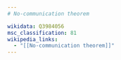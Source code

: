 ```yaml
---
# No-communication theorem

wikidata: Q3984056
msc_classification: 81
wikipedia_links:
  - "[[No-communication theorem]]"
---
```


